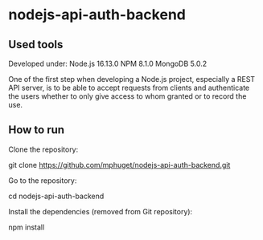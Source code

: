 # nodejs-api-auth-backend

## Used tools

Developed under:
Node.js 16.13.0
NPM 8.1.0
MongoDB 5.0.2

One of the first step when developing a Node.js project, especially a REST API server, is to be able to accept
requests from clients and authenticate the users whether to only give access to whom granted or to record the use.

## How to run

Clone the repository:

git clone https://github.com/mphuget/nodejs-api-auth-backend.git

Go to the repository:

cd nodejs-api-auth-backend

Install the dependencies (removed from Git repository):

npm install


